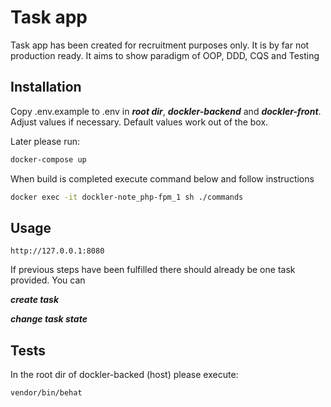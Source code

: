 # Task app

Task app has been created for recruitment purposes only. It is by far not production ready. It aims to show
paradigm of OOP, DDD, CQS and Testing

## Installation

Copy .env.example to .env in ***root dir***, ***dockler-backend*** and ***dockler-front***. Adjust values if necessary. Default
values work out of the box.

Later please run:

```bash
docker-compose up
```

When build is completed execute command below and follow instructions

```bash
docker exec -it dockler-note_php-fpm_1 sh ./commands
```

## Usage

```
http://127.0.0.1:8080
```

If previous steps have been fulfilled there should already be one task provided. You can

***create task***

***change task state***

## Tests

In the root dir of dockler-backed (host) please execute:

```bash
vendor/bin/behat 
```